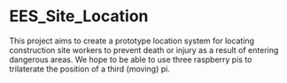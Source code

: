 # EES_Site_Location
This project aims to create a prototype location system for locating construction site workers to prevent death or injury as a result of entering dangerous areas.
We hope to be able to use three raspberry pis to trilaterate the position of a third (moving) pi.
